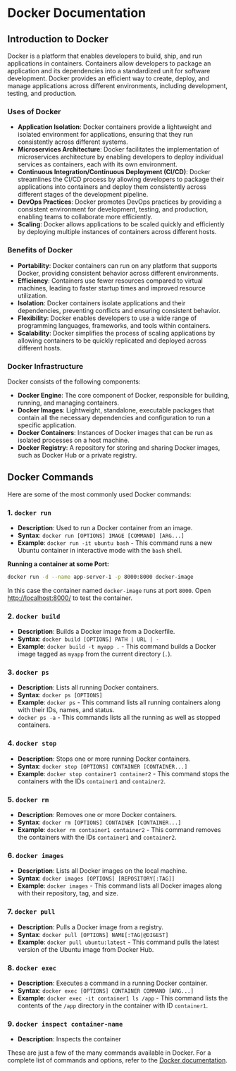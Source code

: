 # Docker Documentation

## Introduction to Docker

Docker is a platform that enables developers to build, ship, and run applications in containers. Containers allow developers to package an application and its dependencies into a standardized unit for software development. Docker provides an efficient way to create, deploy, and manage applications across different environments, including development, testing, and production.

### Uses of Docker

- **Application Isolation**: Docker containers provide a lightweight and isolated environment for applications, ensuring that they run consistently across different systems.
- **Microservices Architecture**: Docker facilitates the implementation of microservices architecture by enabling developers to deploy individual services as containers, each with its own environment.
- **Continuous Integration/Continuous Deployment (CI/CD)**: Docker streamlines the CI/CD process by allowing developers to package their applications into containers and deploy them consistently across different stages of the development pipeline.
- **DevOps Practices**: Docker promotes DevOps practices by providing a consistent environment for development, testing, and production, enabling teams to collaborate more efficiently.
- **Scaling**: Docker allows applications to be scaled quickly and efficiently by deploying multiple instances of containers across different hosts.

### Benefits of Docker

- **Portability**: Docker containers can run on any platform that supports Docker, providing consistent behavior across different environments.
- **Efficiency**: Containers use fewer resources compared to virtual machines, leading to faster startup times and improved resource utilization.
- **Isolation**: Docker containers isolate applications and their dependencies, preventing conflicts and ensuring consistent behavior.
- **Flexibility**: Docker enables developers to use a wide range of programming languages, frameworks, and tools within containers.
- **Scalability**: Docker simplifies the process of scaling applications by allowing containers to be quickly replicated and deployed across different hosts.

### Docker Infrastructure

Docker consists of the following components:

- **Docker Engine**: The core component of Docker, responsible for building, running, and managing containers.
- **Docker Images**: Lightweight, standalone, executable packages that contain all the necessary dependencies and configuration to run a specific application.
- **Docker Containers**: Instances of Docker images that can be run as isolated processes on a host machine.
- **Docker Registry**: A repository for storing and sharing Docker images, such as Docker Hub or a private registry.

## Docker Commands

Here are some of the most commonly used Docker commands:

### 1. `docker run`

- **Description**: Used to run a Docker container from an image.
- **Syntax**: `docker run [OPTIONS] IMAGE [COMMAND] [ARG...]`
- **Example**: `docker run -it ubuntu bash` - This command runs a new Ubuntu container in interactive mode with the `bash` shell.

**Running a container at some Port:**

```bash
docker run -d --name app-server-1 -p 8000:8000 docker-image
```

In this case the container named `docker-image` runs at port `8000`. Open <http://localhost:8000/> to
test the container.

### 2. `docker build`

- **Description**: Builds a Docker image from a Dockerfile.
- **Syntax**: `docker build [OPTIONS] PATH | URL | -`
- **Example**: `docker build -t myapp .` - This command builds a Docker image tagged as `myapp` from the current directory (`.`).

### 3. `docker ps`

- **Description**: Lists all running Docker containers.
- **Syntax**: `docker ps [OPTIONS]`
- **Example**: `docker ps` - This command lists all running containers along with their IDs, names, and status.
- `docker ps -a` - This commands lists all the running as well as stopped containers.

### 4. `docker stop`

- **Description**: Stops one or more running Docker containers.
- **Syntax**: `docker stop [OPTIONS] CONTAINER [CONTAINER...]`
- **Example**: `docker stop container1 container2` - This command stops the containers with the IDs `container1` and `container2`.

### 5. `docker rm`

- **Description**: Removes one or more Docker containers.
- **Syntax**: `docker rm [OPTIONS] CONTAINER [CONTAINER...]`
- **Example**: `docker rm container1 container2` - This command removes the containers with the IDs `container1` and `container2`.

### 6. `docker images`

- **Description**: Lists all Docker images on the local machine.
- **Syntax**: `docker images [OPTIONS] [REPOSITORY[:TAG]]`
- **Example**: `docker images` - This command lists all Docker images along with their repository, tag, and size.

### 7. `docker pull`

- **Description**: Pulls a Docker image from a registry.
- **Syntax**: `docker pull [OPTIONS] NAME[:TAG|@DIGEST]`
- **Example**: `docker pull ubuntu:latest` - This command pulls the latest version of the Ubuntu image from Docker Hub.

### 8. `docker exec`

- **Description**: Executes a command in a running Docker container.
- **Syntax**: `docker exec [OPTIONS] CONTAINER COMMAND [ARG...]`
- **Example**: `docker exec -it container1 ls /app` - This command lists the contents of the `/app` directory in the container with ID `container1`.

### 9. `docker inspect container-name`

- **Description**: Inspects the container

These are just a few of the many commands available in Docker. For a complete list of commands and options, refer to the [Docker documentation](https://docs.docker.com/).
